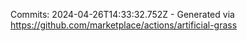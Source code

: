 Commits: 2024-04-26T14:33:32.752Z - Generated via https://github.com/marketplace/actions/artificial-grass
<br>
